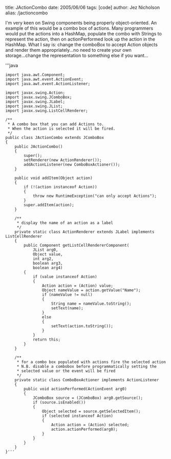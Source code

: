 title: JActionCombo
date: 2005/06/06
tags: [code]
author: Jez Nicholson
alias: /jactioncombo

I'm very keen on Swing components being properly object-oriented. An example of this would be a combo box of actions. Many programmers would put the actions into a HashMap, populate the combo with Strings to represent the action, then on actionPerformed look up the action in the HashMap. What I say is: change the comboBox to accept Action objects and render them appropriately...no need to create your own storage...change the representation to something else if you want...

'''java

    import java.awt.Component;
    import java.awt.event.ActionEvent;
    import java.awt.event.ActionListener;
    
    import javax.swing.Action;
    import javax.swing.JComboBox;
    import javax.swing.JLabel;
    import javax.swing.JList;
    import javax.swing.ListCellRenderer;
    
    /**
     * A combo box that you can add Actions to.
     * When the action is selected it will be fired.
     */
    public class JActionCombo extends JComboBox
    {    
        public JActionCombo()
        {
            super();
            setRenderer(new ActionRenderer());
            addActionListener(new ComboBoxActioner());
        }
    
        public void addItem(Object action)
        {
            if (!(action instanceof Action))
            {
                throw new RuntimeException("can only accept Actions");
            }
            super.addItem(action);
        }
    
        /**
         * display the name of an action as a label
         */
        private static class ActionRenderer extends JLabel implements ListCellRenderer
        {
            public Component getListCellRendererComponent(
                JList arg0,
                Object value,
                int arg2,
                boolean arg3,
                boolean arg4)
            {
                if (value instanceof Action)
                {
                    Action action = (Action) value;
                    Object nameValue = action.getValue("Name");
                    if (nameValue != null)
                    {
                        String name = nameValue.toString();
                        setText(name);
                    }
                    else
                    {
                        setText(action.toString());
                    }
                }
                return this;
            }
        }
        
        /**
         * for a combo box populated with actions fire the selected action
         * N.B. disable a combobox before programmatically setting the
         * selected value or the event will be fired
         */
        private static class ComboBoxActioner implements ActionListener
        {
            public void actionPerformed(ActionEvent arg0)
            {
                JComboBox source = (JComboBox) arg0.getSource();
                if (source.isEnabled())
                {
                    Object selected = source.getSelectedItem();
                    if (selected instanceof Action)
                    {
                        Action action = (Action) selected;
                        action.actionPerformed(arg0);
                    }
                }
            }
        }
    }'''